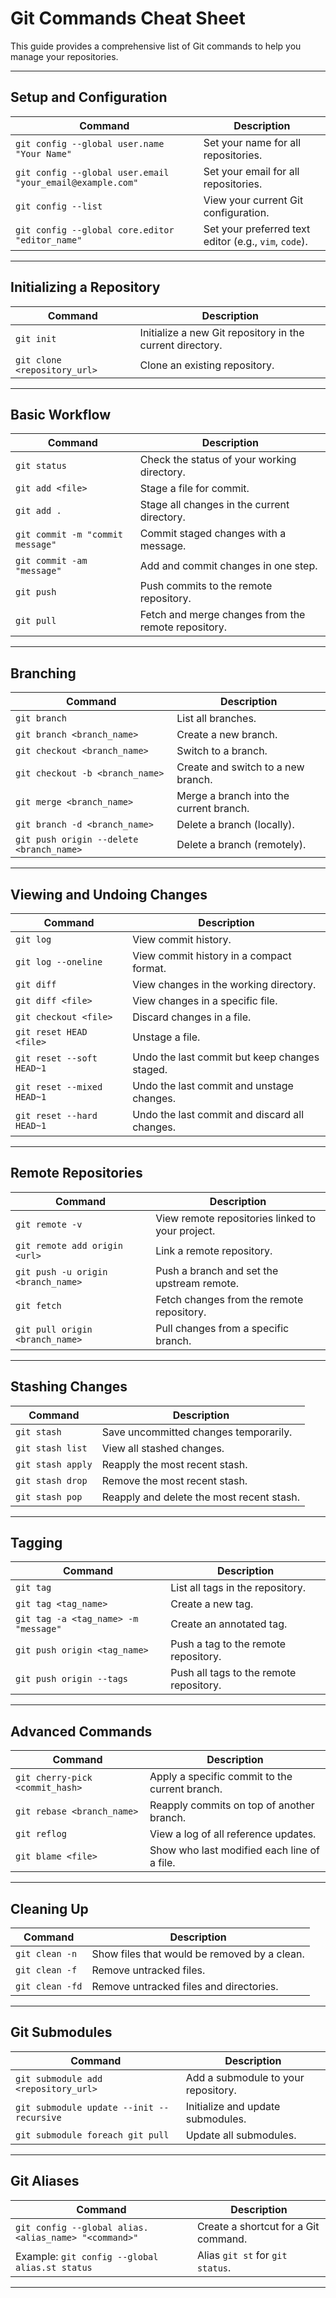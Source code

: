 # Git Commands Cheat Sheet

This guide provides a comprehensive list of Git commands to help you manage your repositories.

---

## **Setup and Configuration**

| Command                        | Description                                        |
|--------------------------------|----------------------------------------------------|
| `git config --global user.name "Your Name"` | Set your name for all repositories.             |
| `git config --global user.email "your_email@example.com"` | Set your email for all repositories.           |
| `git config --list`            | View your current Git configuration.              |
| `git config --global core.editor "editor_name"` | Set your preferred text editor (e.g., `vim`, `code`). |

---

## **Initializing a Repository**

| Command                  | Description                                    |
|--------------------------|------------------------------------------------|
| `git init`               | Initialize a new Git repository in the current directory. |
| `git clone <repository_url>` | Clone an existing repository.             |

---

## **Basic Workflow**

| Command                          | Description                                    |
|----------------------------------|------------------------------------------------|
| `git status`                     | Check the status of your working directory.   |
| `git add <file>`                 | Stage a file for commit.                      |
| `git add .`                      | Stage all changes in the current directory.   |
| `git commit -m "commit message"` | Commit staged changes with a message.         |
| `git commit -am "message"`       | Add and commit changes in one step.           |
| `git push`                       | Push commits to the remote repository.        |
| `git pull`                       | Fetch and merge changes from the remote repository. |

---

## **Branching**

| Command                           | Description                                     |
|-----------------------------------|-------------------------------------------------|
| `git branch`                      | List all branches.                             |
| `git branch <branch_name>`        | Create a new branch.                           |
| `git checkout <branch_name>`      | Switch to a branch.                            |
| `git checkout -b <branch_name>`   | Create and switch to a new branch.             |
| `git merge <branch_name>`         | Merge a branch into the current branch.        |
| `git branch -d <branch_name>`     | Delete a branch (locally).                     |
| `git push origin --delete <branch_name>` | Delete a branch (remotely).                 |

---

## **Viewing and Undoing Changes**

| Command                        | Description                                        |
|--------------------------------|----------------------------------------------------|
| `git log`                      | View commit history.                              |
| `git log --oneline`            | View commit history in a compact format.          |
| `git diff`                     | View changes in the working directory.            |
| `git diff <file>`              | View changes in a specific file.                  |
| `git checkout <file>`          | Discard changes in a file.                        |
| `git reset HEAD <file>`        | Unstage a file.                                   |
| `git reset --soft HEAD~1`      | Undo the last commit but keep changes staged.     |
| `git reset --mixed HEAD~1`     | Undo the last commit and unstage changes.         |
| `git reset --hard HEAD~1`      | Undo the last commit and discard all changes.     |

---

## **Remote Repositories**

| Command                                 | Description                                      |
|-----------------------------------------|--------------------------------------------------|
| `git remote -v`                         | View remote repositories linked to your project. |
| `git remote add origin <url>`           | Link a remote repository.                       |
| `git push -u origin <branch_name>`      | Push a branch and set the upstream remote.       |
| `git fetch`                             | Fetch changes from the remote repository.        |
| `git pull origin <branch_name>`         | Pull changes from a specific branch.             |

---

## **Stashing Changes**

| Command                    | Description                                    |
|----------------------------|------------------------------------------------|
| `git stash`                | Save uncommitted changes temporarily.         |
| `git stash list`           | View all stashed changes.                     |
| `git stash apply`          | Reapply the most recent stash.                |
| `git stash drop`           | Remove the most recent stash.                 |
| `git stash pop`            | Reapply and delete the most recent stash.     |

---

## **Tagging**

| Command                              | Description                                    |
|--------------------------------------|------------------------------------------------|
| `git tag`                            | List all tags in the repository.              |
| `git tag <tag_name>`                 | Create a new tag.                             |
| `git tag -a <tag_name> -m "message"` | Create an annotated tag.                      |
| `git push origin <tag_name>`         | Push a tag to the remote repository.          |
| `git push origin --tags`             | Push all tags to the remote repository.       |

---

## **Advanced Commands**

| Command                               | Description                                   |
|---------------------------------------|-----------------------------------------------|
| `git cherry-pick <commit_hash>`       | Apply a specific commit to the current branch.|
| `git rebase <branch_name>`            | Reapply commits on top of another branch.     |
| `git reflog`                          | View a log of all reference updates.          |
| `git blame <file>`                    | Show who last modified each line of a file.   |

---

## **Cleaning Up**

| Command                      | Description                                        |
|------------------------------|----------------------------------------------------|
| `git clean -n`               | Show files that would be removed by a clean.      |
| `git clean -f`               | Remove untracked files.                           |
| `git clean -fd`              | Remove untracked files and directories.           |

---

## **Git Submodules**

| Command                                  | Description                                    |
|------------------------------------------|------------------------------------------------|
| `git submodule add <repository_url>`     | Add a submodule to your repository.           |
| `git submodule update --init --recursive`| Initialize and update submodules.             |
| `git submodule foreach git pull`         | Update all submodules.                        |

---

## **Git Aliases**

| Command                                          | Description                                   |
|--------------------------------------------------|-----------------------------------------------|
| `git config --global alias.<alias_name> "<command>"` | Create a shortcut for a Git command.        |
| Example: `git config --global alias.st status`   | Alias `git st` for `git status`.             |

---


